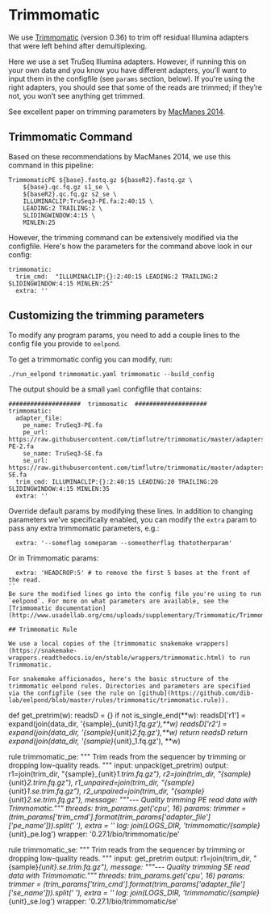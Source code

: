 # Trimmomatic

We use [Trimmomatic](http://www.usadellab.org/cms/?page=trimmomatic) (version 0.36) to trim off residual Illumina adapters that were left behind after demultiplexing.

Here we use a set TruSeq Illumina adapters. However, if running this on your own data and you know you have different adapters, you'll want to input them in the configfile (see `params` section, below). If you're using the right adapters,  you should see that some of the reads are trimmed; if they’re not, you won’t see anything get trimmed.

See excellent paper on trimming parameters by [MacManes 2014](https://www.frontiersin.org/articles/10.3389/fgene.2014.00013/full).

## Trimmomatic Command

Based on these recommendations by MacManes 2014, we use this command in this pipeline:

```
TrimmomaticPE ${base}.fastq.gz ${baseR2}.fastq.gz \
    ${base}.qc.fq.gz s1_se \
    ${baseR2}.qc.fq.gz s2_se \
    ILLUMINACLIP:TruSeq3-PE.fa:2:40:15 \
    LEADING:2 TRAILING:2 \
    SLIDINGWINDOW:4:15 \
    MINLEN:25
```

However, the trimming command can be extensively modified via the configfile. Here's how the parameters for the command above look in our config:

```
trimmomatic:
  trim_cmd:  "ILLUMINACLIP:{}:2:40:15 LEADING:2 TRAILING:2 SLIDINGWINDOW:4:15 MINLEN:25"
  extra: ''
```

## Customizing the trimming parameters

To modify any program params, you need to add a couple lines to the config file you provide to `eelpond`.

To get a trimmomatic config you can modify, run:
```
./run_eelpond trimmomatic.yaml trimmomatic --build_config
```
The output should be a small `yaml` configfile that contains:
```
####################  trimmomatic  ####################
trimmomatic:
  adapter_file:
    pe_name: TruSeq3-PE.fa
    pe_url: https://raw.githubusercontent.com/timflutre/trimmomatic/master/adapters/TruSeq3-PE-2.fa
    se_name: TruSeq3-SE.fa
    se_url: https://raw.githubusercontent.com/timflutre/trimmomatic/master/adapters/TruSeq3-SE.fa
  trim_cmd: ILLUMINACLIP:{}:2:40:15 LEADING:20 TRAILING:20 SLIDINGWINDOW:4:15 MINLEN:35
  extra: ''
```
Override default params by modifying these lines. In addition to changing parameters we've specifically enabled, you can modify the `extra` param to pass any extra trimmomatic parameters, e.g.:
```
  extra: '--someflag someparam --someotherflag thatotherparam'
```
Or in Trimmomatic params:
```
  extra: 'HEADCROP:5' # to remove the first 5 bases at the front of the read.
``
Be sure the modified lines go into the config file you're using to run `eelpond`. For more on what parameters are available, see the [Trimmomatic documentation](http://www.usadellab.org/cms/uploads/supplementary/Trimmomatic/TrimmomaticManual_V0.32.pdf).

## Trimmomatic Rule 

We use a local copies of the [trimmomatic snakemake wrappers](https://snakemake-wrappers.readthedocs.io/en/stable/wrappers/trimmomatic.html) to run Trimmomatic.

For snakemake afficionados, here's the basic structure of the trimmomatic eelpond rules. Directories and parameters are specified via the configfile (see the rule on [github](https://github.com/dib-lab/eelpond/blob/master/rules/trimmomatic/trimmomatic.rule)).

```
def get_pretrim(w):
    readsD = {}
    if not is_single_end(**w):
        readsD['r1'] = expand(join(data_dir, '{sample}_{unit}_1.fq.gz'),**w)
        readsD['r2'] = expand(join(data_dir, '{sample}_{unit}_2.fq.gz'),**w)
        return readsD
    return expand(join(data_dir, '{sample}_{unit}_1.fq.gz'), **w)

rule trimmomatic_pe:
    """
    Trim reads from the sequencer by trimming or dropping low-quality reads.
    """
    input:
        unpack(get_pretrim)
    output:
        r1=join(trim_dir, "{sample}_{unit}_1.trim.fq.gz"),
        r2=join(trim_dir, "{sample}_{unit}_2.trim.fq.gz"),
        r1_unpaired=join(trim_dir, "{sample}_{unit}_1.se.trim.fq.gz"),
        r2_unpaired=join(trim_dir, "{sample}_{unit}_2.se.trim.fq.gz"),
    message:
        """--- Quality trimming PE read data with Trimmomatic."""
    threads: trim_params.get('cpu', 16)
    params:
        trimmer = (trim_params['trim_cmd'].format(trim_params['adapter_file']['pe_name'])).split(' '),
        extra = ''
    log: join(LOGS_DIR, 'trimmomatic/{sample}_{unit}_pe.log')
    wrapper:
        '0.27.1/bio/trimmomatic/pe'

rule trimmomatic_se:
    """
    Trim reads from the sequencer by trimming or dropping low-quality reads.
    """
    input:
        get_pretrim
    output:
        r1=join(trim_dir, "{sample}_{unit}.se.trim.fq.gz"), 
    message:
        """--- Quality trimming SE read data with Trimmomatic."""
    threads: trim_params.get('cpu', 16)
    params:
        trimmer = (trim_params['trim_cmd'].format(trim_params['adapter_file']['se_name'])).split(' '),
        extra = ''
    log:
        join(LOGS_DIR, 'trimmomatic/{sample}_{unit}_se.log')
    wrapper:
        '0.27.1/bio/trimmomatic/se'
```
